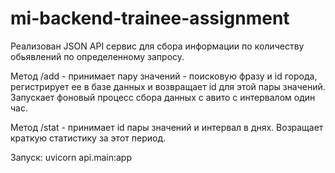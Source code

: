 # mi-backend-trainee-assignment
Реализован JSON API cервис для сбора информации по количеству обьявлений по определенному запросу.

Метод /add - принимает пару значений - поисковую фразу и id города, регистрирует ее в базе данных и возвращает id для этой пары значений.
Запускает фоновый процесс сбора данных с авито с интервалом один час.

Метод /stat - принимает id пары значений и интервал в днях. Возращает краткую статистику за этот период.

Запуск: uvicorn api.main:app
